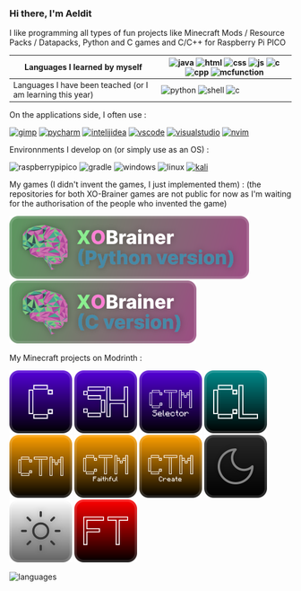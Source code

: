 ### Hi there, I'm Aeldit

I like programming all types of fun projects like Minecraft Mods / Resource Packs / Datapacks, Python and C games and C/C++ for Raspberry Pi PICO

| Languages I learned by myself | ![java](https://img.shields.io/badge/Java-ED8B00?style=for-the-badge&logo=openjdk&logoColor=white) ![html](https://img.shields.io/badge/HTML-239120?style=for-the-badge&logo=html5&logoColor=white) ![css](https://img.shields.io/badge/CSS-239120?&style=for-the-badge&logo=css3&logoColor=white) ![js](https://img.shields.io/badge/JavaScript-F7DF1E?style=for-the-badge&logo=javascript&logoColor=black) ![c](https://img.shields.io/badge/C-00599C?style=for-the-badge&logo=c&logoColor=white) ![cpp](https://img.shields.io/badge/C%2B%2B-00599C?style=for-the-badge&logo=c%2B%2B&logoColor=white) ![mcfunction](https://img.shields.io/badge/-MCFUNCTION-critical?style=for-the-badge) |
|----|----|
| Languages I have been teached (or I am learning this year) | ![python](https://img.shields.io/badge/Python-3776AB?style=for-the-badge&logo=python&logoColor=white) ![shell](https://img.shields.io/badge/Shell-668C1B?style=for-the-badge&logo=shell&logoColor=white) ![c](https://img.shields.io/badge/C-00599C?style=for-the-badge&logo=c&logoColor=white) |


On the applications side, I often use :

[![gimp](https://img.shields.io/badge/gimp-5C5543?style=for-the-badge&logo=gimp&logoColor=white)](https://www.gimp.org/) [![pycharm](https://img.shields.io/badge/-PyCharm-95ff00?&style=for-the-badge&logo=PyCharm&logoColor=black)](https://www.jetbrains.com/pycharm/) [![intelijidea](https://img.shields.io/badge/-IntelliJ_IDEA-4366ff?style=for-the-badge&logo=intellij-idea)](https://www.jetbrains.com/idea/) [![vscode](https://img.shields.io/badge/Visual_Studio_Code-0078D4?style=for-the-badge&logo=visual%20studio%20code&logoColor=white)](https://code.visualstudio.com/) [![visualstudio](https://img.shields.io/badge/Visual_Studio-7252AA?style=for-the-badge&logo=visual%20studio&logoColor=white)](https://visualstudio.microsoft.com/)
[![nvim](https://img.shields.io/badge/NeoVim-043608?style=for-the-badge&logo=neovim&textColor=07620F)](https://neovim.io/)


Environnments I develop on (or simply use as an OS) :

![raspberrypipico](https://img.shields.io/badge/-Raspberry_Pi_PICO-A22846?style=for-the-badge&logo=Raspberry%20Pi&logoColor=white) ![gradle](https://img.shields.io/badge/-Gradle-00a5e2?style=for-the-badge&logo=Gradle&logoColor=white)
![windows](https://img.shields.io/badge/Windows-0078D6?style=for-the-badge&logo=windows&logoColor=white) ![linux](https://img.shields.io/badge/Linux-FCC624?style=for-the-badge&logo=linux&logoColor=black)
[![kali](https://img.shields.io/badge/Kali_Linux-163261?style=for-the-badge&logo=kali-linux&logoColor=white)](https://www.kali.org/)

My games (I didn't invent the games, I just implemented them) :
(the repositories for both XO-Brainer games are not public for now as I'm waiting for the authorisation of the people who invented the game)

[![xobrainer](https://raw.githubusercontent.com/Aeldit/Aeldit/890075888bc5e45d31a9e026455c02b783ef06de/images/xobrainer_python_cozy.svg)](https://github.com/Aeldit/XO-Brainer)
[![xobrainer_c](https://raw.githubusercontent.com/Aeldit/Aeldit/b5b22a53d34704b48a354659695dd0042f98180f/images/xobrainer_c_cozy.svg)](https://github.com/Aeldit/XO-Brainer-C)

My Minecraft projects on Modrinth :

[![cyan_badge](https://raw.githubusercontent.com/Aeldit/Aeldit/bef8e5f6a837ee8c3479a2550e92c0ac028200f3/images/cyan-cozy-minimal.svg)](https://modrinth.com/mod/cyan)
[![cyansethome_badge](https://raw.githubusercontent.com/Aeldit/Aeldit/fdcc5b2b359f2bcc51654d9a973674c4d8557fd4/images/cyansethome-cozy-minimal.svg)](https://modrinth.com/mod/cyansethome)
[![ctms_badge](https://raw.githubusercontent.com/Aeldit/Aeldit/d668bc7cd71d654d2331905a5ad425283dedab94/images/ctms-cozy-minimal.svg)](https://modrinth.com/mod/ctm-selector)
[![cyanlib_badge](https://raw.githubusercontent.com/Aeldit/Aeldit/bef8e5f6a837ee8c3479a2550e92c0ac028200f3/images/cyanlib-cozy-minimal.svg)](https://modrinth.com/mod/cyanlib)
[![ctm_badge](https://raw.githubusercontent.com/Aeldit/Aeldit/e2fb5f7ffe92301f627540cebca28d9aa90c641d/images/ctm-cozy-minimal.svg)](https://modrinth.com/resourcepack/ctm-of-fabric)
[![ctm_faithful_badge](https://raw.githubusercontent.com/Aeldit/Aeldit/54529d9dbb33d35184f386269c889cef818e7e79/images/ctm-faithful-cozy-minimal.svg)](https://modrinth.com/resourcepack/ctm-faithful)
[![ctm_create_badge](https://raw.githubusercontent.com/Aeldit/Aeldit/54529d9dbb33d35184f386269c889cef818e7e79/images/ctm-create-cozy-minimal.svg)](https://modrinth.com/resourcepack/ctm-create)
[![dark_gui_badge](https://raw.githubusercontent.com/Aeldit/Aeldit/2f4a47b3752b28cbcd13c6d76c66a803d7fe1df5/images/dark-gui-cozy-minimal.svg)](https://modrinth.com/resourcepack/dark-smooth-gui)
[![light_gui_badge](https://raw.githubusercontent.com/Aeldit/Aeldit/2f4a47b3752b28cbcd13c6d76c66a803d7fe1df5/images/light-gui-cozy-minimal.svg)](https://modrinth.com/resourcepack/light-smooth-gui)
[![floating_texts_badge](https://raw.githubusercontent.com/Aeldit/Aeldit/c4163b0470c0d710ba2cd3314cd241b5669ef175/images/floating-texts-cozy-minimal.svg)](https://modrinth.com/datapack/floating-texts)

![languages](https://github-readme-stats.vercel.app/api/top-langs/?username=Aeldit&theme=blue-green)

